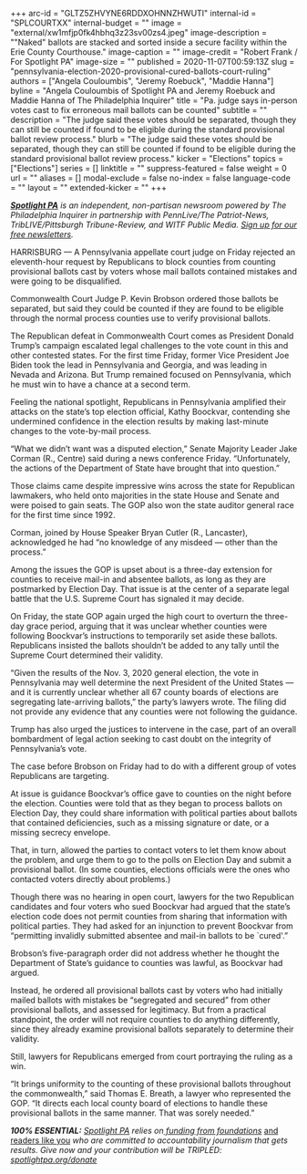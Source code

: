 +++
arc-id = "GLTZ5ZHVYNE6RDDXOHNNZHWUTI"
internal-id = "SPLCOURTXX"
internal-budget = ""
image = "external/xw1mfjp0fk4hbhq3z23sv00zs4.jpeg"
image-description = "\"Naked\" ballots are stacked and sorted inside a secure facility within the Erie County Courthouse."
image-caption = ""
image-credit = "Robert Frank / For Spotlight PA"
image-size = ""
published = 2020-11-07T00:59:13Z
slug = "pennsylvania-election-2020-provisional-cured-ballots-court-ruling"
authors = ["Angela Couloumbis", "Jeremy Roebuck", "Maddie Hanna"]
byline = "Angela Couloumbis of Spotlight PA and Jeremy Roebuck and Maddie Hanna of The Philadelphia Inquirer"
title = "Pa. judge says in-person votes cast to fix erroneous mail ballots can be counted"
subtitle = ""
description = "The judge said these votes should be separated, though they can still be counted if found to be eligible during the standard provisional ballot review process."
blurb = "The judge said these votes should be separated, though they can still be counted if found to be eligible during the standard provisional ballot review process."
kicker = "Elections"
topics = ["Elections"]
series = []
linktitle = ""
suppress-featured = false
weight = 0
url = ""
aliases = []
modal-exclude = false
no-index = false
language-code = ""
layout = ""
extended-kicker = ""
+++

<a href="https://lesspage.com/"><i><b>Spotlight PA</b></i></a><i> is an independent, non-partisan newsroom powered by The Philadelphia Inquirer in partnership with PennLive/The Patriot-News, TribLIVE/Pittsburgh Tribune-Review, and WITF Public Media. </i><a href="https://lesspage.com/newsletters"><i>Sign up for our free newsletters</i></a><i>.</i>

HARRISBURG — A Pennsylvania appellate court judge on Friday rejected an eleventh-hour request by Republicans to block counties from counting provisional ballots cast by voters whose mail ballots contained mistakes and were going to be disqualified.

Commonwealth Court Judge P. Kevin Brobson ordered those ballots be separated, but said they could be counted if they are found to be eligible through the normal process counties use to verify provisional ballots.

The Republican defeat in Commonwealth Court comes as President Donald Trump’s campaign escalated legal challenges to the vote count in this and other contested states. For the first time Friday, former Vice President Joe Biden took the lead in Pennsylvania and Georgia, and was leading in Nevada and Arizona. But Trump remained focused on Pennsylvania, which he must win to have a chance at a second term.

Feeling the national spotlight, Republicans in Pennsylvania amplified their attacks on the state’s top election official, Kathy Boockvar, contending she undermined confidence in the election results by making last-minute changes to the vote-by-mail process.

“What we didn’t want was a disputed election,” Senate Majority Leader Jake Corman (R., Centre) said during a news conference Friday. “Unfortunately, the actions of the Department of State have brought that into question.”

<script src="https://lesspage.com/embed.js" async></script><div data-spl-embed-version="1" data-spl-src="https://lesspage.com/embeds/newsletter/"></div>

Those claims came despite impressive wins across the state for Republican lawmakers, who held onto majorities in the state House and Senate and were poised to gain seats. The GOP also won the state auditor general race for the first time since 1992.

Corman, joined by House Speaker Bryan Cutler (R., Lancaster), acknowledged he had “no knowledge of any misdeed — other than the process.”

Among the issues the GOP is upset about is a three-day extension for counties to receive mail-in and absentee ballots, as long as they are postmarked by Election Day. That issue is at the center of a separate legal battle that the U.S. Supreme Court has signaled it may decide.

On Friday, the state GOP again urged the high court to overturn the three-day grace period, arguing that it was unclear whether counties were following Boockvar’s instructions to temporarily set aside these ballots. Republicans insisted the ballots shouldn’t be added to any tally until the Supreme Court determined their validity.

“Given the results of the Nov. 3, 2020 general election, the vote in Pennsylvania may well determine the next President of the United States — and it is currently unclear whether all 67 county boards of elections are segregating late-arriving ballots,” the party’s lawyers wrote. The filing did not provide any evidence that any counties were not following the guidance.

Trump has also urged the justices to intervene in the case, part of an overall bombardment of legal action seeking to cast doubt on the integrity of Pennsylvania’s vote.

The case before Brobson on Friday had to do with a different group of votes Republicans are targeting.

At issue is guidance Boockvar’s office gave to counties on the night before the election. Counties were told that as they began to process ballots on Election Day, they could share information with political parties about ballots that contained deficiencies, such as a missing signature or date, or a missing secrecy envelope.

That, in turn, allowed the parties to contact voters to let them know about the problem, and urge them to go to the polls on Election Day and submit a provisional ballot. (In some counties, elections officials were the ones who contacted voters directly about problems.)

<script src="https://lesspage.com/embed.js" async></script><div data-spl-embed-version="1" data-spl-src="https://lesspage.com/embeds/donate/?teaser_text=Spotlight%20PA%20provides%20essential%2C%20public-service%20journalism%20about%20Pennsylvania%20thank%20to%20readers%20like%20you.%20For%20a%20limited%20time%2C%20become%20a%20member%20and%20your%20contribution%20will%20be%20TRIPLED.&cta_text=YES%2C%20TRIPLE%20MY%20GIFT&eyebrow_text=BECOME%20A%20MEMBER"></div>

Though there was no hearing in open court, lawyers for the two Republican candidates and four voters who sued Boockvar had argued that the state’s election code does not permit counties from sharing that information with political parties. They had asked for an injunction to prevent Boockvar from “permitting invalidly submitted absentee and mail-in ballots to be `cured'.”

Brobson’s&nbsp;five-paragraph order did not address whether he thought the Department of State’s guidance to counties was lawful, as Boockvar had argued.

Instead, he ordered all provisional ballots cast by voters who had initially mailed ballots with mistakes be “segregated and secured” from other provisional ballots, and assessed for legitimacy. But from a practical standpoint, the order will not require counties to do anything differently, since they already examine provisional ballots separately to determine their validity.

Still, lawyers for Republicans emerged from court portraying the ruling as a win.

“It brings uniformity to the counting of these provisional ballots throughout the commonwealth,” said Thomas E. Breath, a lawyer who represented the GOP. “It directs each local county board of elections to handle these provisional ballots in the same manner. That was sorely needed.”

<i><b>100% ESSENTIAL:</b></i><i> </i><a href="https://lesspage.com/"><i>Spotlight PA</i></a><i> relies on</i><a href="https://lesspage.com/support"><i> funding from foundations</i></a><i> </i><a href="https://lesspage.com/support">and readers like you</a><i> who are committed to accountability journalism that gets results. Give now and your contribution will be TRIPLED: </i><a href="http://spotlightpa.org/donate"><i>spotlightpa.org/donate</i></a>

